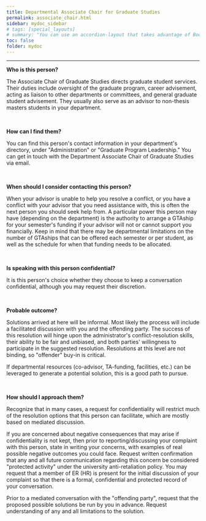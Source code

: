 ```yaml
---
title: Departmental Associate Chair for Graduate Studies
permalink: associate_chair.html
sidebar: mydoc_sidebar
# tags: [special_layouts]
# summary: "You can use an accordion-layout that takes advantage of Bootstrap styling. This is useful for an FAQ page."
toc: false
folder: mydoc
---
```


<hr>

<p><b>Who is this person?</b></p>
   <p>The Associate Chair of Graduate Studies directs graduate student services. Their duties include oversight of the graduate program, career advisement, acting as liaison to other departments or committees, and general graduate student advisement. They usually also serve as an advisor to non-thesis masters students in your department.</p>

<p>&nbsp;</p>

<p><b>How can I find them?</b></p>
   <p>You can find this person's contact information in your department's directory, under "Administration" or "Graduate Program Leadership." You can get in touch with the Department Associate Chair of Graduate Studies via email.</p>

<p>&nbsp;</p>

<p><b>When should I consider contacting this person?</b></p>
   <p>When your advisor is unable to help you resolve a conflict, or you have a conflict with your advisor that you need assistance with, this is often the next person you should seek help from. A particular power this person may have (depending on the department) is the authority to arrange a GTAship for your semester's funding if your advisor will not or cannot support you financially. Keep in mind that there may be departmental limitations on the number of GTAships that can be offered each semester or per student, as well as the schedule for when that funding needs to be allocated.</p>

<p>&nbsp;</p>

<p><b>Is speaking with this person confidential?</b></p>
   <p>It is this person's choice whether they choose to keep a conversation confidential, although you may request their discretion.</p>

<p>&nbsp;</p>

<p><b>Probable outcome?</b></p>
   <p>Solutions arrived at here will be informal. Most likely the process will include a facilitated discussion with you and the offending party. The success of this resolution will hinge upon the administrator's conflict-resolution skills, their ability to be fair and unbiased, and both parties' willingness to participate in the suggested resolution. Resolutions at this level are not binding, so "offender" buy-in is critical.</p>
   <p>If departmental resources (co-advisor, TA-funding, facilities, etc.) can be leveraged to generate a potential solution, this is a good path to pursue.</p>

<p>&nbsp;</p>

<p><b>How should I approach them?</b></p>
   <p>Recognize that in many cases, a request for confidentiality will restrict much of the resolution options that this person can facilitate, which are mostly based on mediated discussion.</p>
   <p>If you are concerned about negative consequences that may arise if confidentiality is not kept, then prior to reporting/discussing your complaint with this person, state in writing your concerns, with examples of real possible negative outcomes you could face. Request written confirmation that any and all future communication regarding this concern be considered "protected activity" under the university anti-retaliation policy. You may request that a member of ER (HR) is present for the initial discussion of your complaint so that there is a formal, confidential and protected record of your conversation.</p>
   <p>Prior to a mediated conversation with the "offending party", request that the proposed possible solutions be run by you in advance. Request understanding of any and all limitations to the solution.</p>


<script>
    if(location.hash !== null && location.hash !== "")
    {
        var url = location.hash.endsWith("-1") ? location.hash.substring(0, location.hash.length-2) : location.hash;
        $(url + ".collapse").collapse("show");
    }
</script>